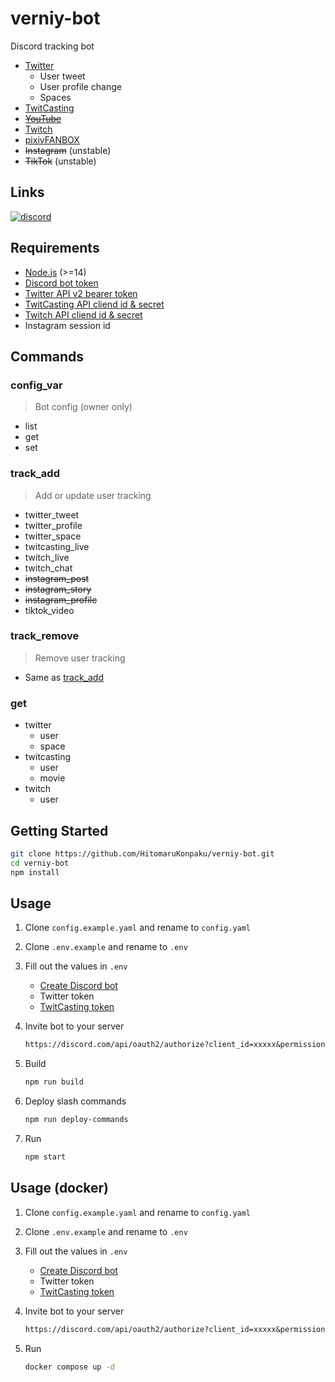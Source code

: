 # verniy-bot

Discord tracking bot

- [Twitter](https://twitter.com)
  - User tweet
  - User profile change
  - Spaces
- [TwitCasting](https://twitcasting.tv)
- ~~[YouTube](https://youtube.com)~~
- [Twitch](https://www.twitch.tv)
- [pixivFANBOX](https://fanbox.cc)
- ~~Instagram~~ (unstable)
- ~~TikTok~~ (unstable)

## Links

[![discord](https://img.shields.io/badge/invite-verniy--bot-brightgreen?style=for-the-badge&logo=discord&color=5865F2)](https://discord.com/oauth2/authorize?client_id=422330233035948032&permissions=0&scope=bot%20applications.commands)

## Requirements

- [Node.js](https://nodejs.org) (>=14)
- [Discord bot token](https://discordjs.guide/preparations/setting-up-a-bot-application.html#creating-your-bot)
- [Twitter API v2 bearer token](https://developer.twitter.com/en/docs/twitter-api)
- [TwitCasting API cliend id & secret](https://apiv2-doc.twitcasting.tv)
- [Twitch API cliend id & secret](https://dev.twitch.tv/docs/api)
- Instagram session id

## Commands

### config_var

> Bot config (owner only)

- list
- get
- set

### track_add

> Add or update user tracking

- twitter_tweet
- twitter_profile
- twitter_space
- twitcasting_live
- twitch_live
- twitch_chat
- ~~instagram_post~~
- ~~instagram_story~~
- ~~instagram_profile~~
- tiktok_video

### track_remove

> Remove user tracking

- Same as [track_add](#track_add)

### get

- twitter
  - user
  - space
- twitcasting
  - user
  - movie
- twitch
  - user

## Getting Started

```bash
git clone https://github.com/HitomaruKonpaku/verniy-bot.git
cd verniy-bot
npm install
```

## Usage

1. Clone `config.example.yaml` and rename to `config.yaml`
1. Clone `.env.example` and rename to `.env`
1. Fill out the values in `.env`
   - [Create Discord bot](https://discord.com/developers/applications)
   - Twitter token
   - [TwitCasting token](https://twitcasting.tv/developer.php)
1. Invite bot to your server

   ```txt
   https://discord.com/api/oauth2/authorize?client_id=xxxxx&permissions=0&scope=bot%20applications.commands
   ```

1. Build

   ```bash
   npm run build
   ```

1. Deploy slash commands

   ```bash
   npm run deploy-commands
   ```

1. Run

   ```bash
   npm start
   ```

## Usage (docker)

1. Clone `config.example.yaml` and rename to `config.yaml`
1. Clone `.env.example` and rename to `.env`
1. Fill out the values in `.env`
   - [Create Discord bot](https://discord.com/developers/applications)
   - Twitter token
   - [TwitCasting token](https://twitcasting.tv/developer.php)
1. Invite bot to your server

   ```txt
   https://discord.com/api/oauth2/authorize?client_id=xxxxx&permissions=0&scope=bot%20applications.commands
   ```

1. Run

   ```bash
   docker compose up -d
   ```
